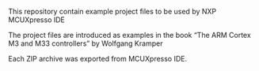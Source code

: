 This repository contain example project files to be used by NXP MCUXpresso IDE

The project files are introduced as examples in the book “The ARM Cortex M3 and M33 controllers” by Wolfgang Kramper

Each ZIP archive was exported from MCUXpresso IDE. 
